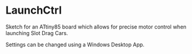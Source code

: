 # LaunchCtrl
Sketch for an ATtiny85 board which allows for precise motor control when launching Slot Drag Cars.

Settings can be changed using a Windows Desktop App.
